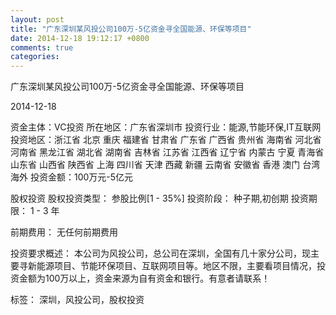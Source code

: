 ```yaml
---
layout: post
title: "广东深圳某风投公司100万-5亿资金寻全国能源、环保等项目"
date: 2014-12-18 19:12:17 +0800
comments: true
categories: 
---
```

广东深圳某风投公司100万-5亿资金寻全国能源、环保等项目



2014-12-18

资金主体：VC投资
所在地区：广东省深圳市
投资行业：能源,节能环保,IT互联网
投资地区：浙江省 北京 重庆 福建省 甘肃省 广东省 广西省 贵州省 海南省 河北省 河南省 黑龙江省 湖北省 湖南省 吉林省 江苏省 江西省 辽宁省 内蒙古 宁夏 青海省 山东省 山西省 陕西省 上海 四川省 天津 西藏 新疆 云南省 安徽省 香港 澳门 台湾 海外
投资金额：100万元-5亿元

股权投资
股权投资类型：
                            参股比例[1 - 35%] 
                                                                                投资阶段：
                            种子期,初创期 
                                                                                                                                        投资期限：
                            1 - 3 年

前期费用：
无任何前期费用

投资要求概述：
本公司为风投公司，总公司在深圳，全国有几十家分公司，现主要寻新能源项目、节能环保项目、互联网项目等。地区不限，主要看项目情况，投资金额为100万以上，资金来源为自有资金和银行。有意者请联系！

标签：
深圳，风投公司，股权投资


